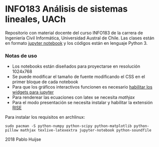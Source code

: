 # INFO183 Análisis de sistemas lineales, UACh

Repositorio con material docente del curso INFO183 de la carrera de Ingeniería Civil Informática, Universidad Austral de Chile. Las clases están en formato [jupyter notebook](http://jupyter.org) y los códigos están en lenguaje Python 3. 


### Notas de uso
- Los notebooks están diseñados para proyectarse en resolución 1024x768 
- Se puede modificar el tamaño de fuente modificando el CSS en el primer bloque de cada notebook
- Para que los gráficos interactivos funcionen es necesario [habilitar los widgets para jupyter](http://ipywidgets.readthedocs.io/en/latest/user_install.html)
- Para renderear las ecuaciones con latex se necesita *mathjax*
- Para el modo presentación se necesita instalar y habilitar la extensión [RISE](https://github.com/damianavila/RISE)

Para instalar los requisitos en archlinux:
```
sudo pacman -S python-numpy python-scipy python-matplotlib python-pillow mathjax texlive-latexextra jupyter-notebook python-soundfile 
```

2018 Pablo Huijse
